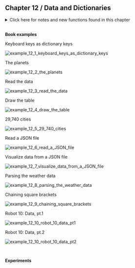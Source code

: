 
## Chapter 12 / Data and Dictionaries


<details>
<summary markdown="span">Click here for notes and new functions found in this chapter</summary>

- Data visualization is one of the most active areas at the intersection of code and graphics and is also one of the most popular uses of Processing. 
- Writing code to create visualization from scratch provides more control over the output and encourages users to imagine, explore, and create more unique representations of data - far more interesting than being limited by prepack- aged methods or tools that are available.
- Simple data types (int, float for numbers and decimals) vs compound data type (objects, lists), which track multiple values. The values in a list are accessed by their numerical index, whereas the values in an object are accessed by name as data attributes. 
- The examples in this chapter introduce a new compound data type: the dictionary. Dictionaries are data structures that are conceptually similar to lists, except instead of accessing values by numerical index, you access them by name. This makes dic- tionaries a data type especially suited for storing, transmitting, and processing structured data. There are several built-in Python tools that read data in various formats (e.g., from the data folder for a sketch) and return dictionaries.
- You can think of a dictionary as being sort of like a list, except you index its values not with a number but with a key. Dictionary keys are usually strings that identify the values they point to in an easy-to-remember way.
- dictionary values can be any data type: strings, integers, floating-point numbers, booleans—even objects, lists, and other dictionaries can be stored as dictionary values.
- check to see whether or not a key is present in a dictio- nary by using the special operator in e.g. 'if 'eqRadiusKm' in planetInfo'. 
- In other computer languages (such as Java and C++), the analo- gous data structure is called a map. Sometimes when talking about dictionaries, we’ll say that keys “map” to values. 
- we can create lists of dictionaries
- We can access any value for a par- ticular key for one of the dictionaries in this list like so: print planetList[2]['name'] # prints 'Earth'.
- We can loop over a list of dictionaries the same way we loop over a regular list, with a for loop.
- Instead of creating a variable for each dictionary first and then putting the variable names into the list declaration, we can simply write the dictionaries straight into a list.
- Python csv library - Spreadsheets are made out of rows and columns, with each row usually repre- senting one item and each cell in the row representing some aspect of that item. Spreadsheet data is often stored in plain-text files with columns using commas or the tab character. Python includes a library to make it easy to work with data stored in this format. The csv library provides functions and classes that make it easy to work with data in CSV format. There’s one tricky thing about using CSV files, which is that they don’t contain any information about what kind of data they’re storing. the csv library always gives you data from a CSV file as a string, even if the underlying data looks like a number. If you want to use that string as a number, you have to explicitly convert it your- self, using one of Python’s built-in conversion functions like int().
- The import statement at the beginning of the program is what signals to Python that we want to use the built-in csv library in our program. E.g. 'import csv'.
- open() function, csv.reader() object -  We also need to use the built-in Python function open() to gain access to the file in the sketch’s data folder. Once we’ve created a CSV reader object, we use a for loop to operate on each row of data in sequence. A CSV reader object works a lot like a list, in that we can iterate over it with a for loop. 
-  setXY() If your table data has headers, your data is easier to read. E.g. setXY() converts the latitude and longitude data from the file's headers (zip,state,city,lat,lng) into a point on the screen.
-  csv.DictReader object - a little different from the csv.reader object that we used in the previous example. When we used the csv.reader object, we had to access each cell in a row of data by its numerical index. The csv.DictReader object, on the other hand, gives us a dictionary for each row. This dictio- nary uses the strings in the header line of the CSV file as its keys, and each key maps to the corresponding value for the row in question. Because each row is a dictionary, we can use (for example) the expression row["lat"] to access the latitude column, which is much easier to remember than if we needed to reference the column by its numerical index. csv.DictReader objects, unlike regular lists, can only be iterated over once, so we use the list() function to read all of the rows from one of these objects at once and store them in a separate variable.
-  JSON The JavaScript Object Notation (JSON) format is another com- mon system for storing data. Like HTML and XML formats, the elements have labels associated with them. Notice that the CSV notation has fewer characters than JSON, which can be important when working with massive data sets. On the other hand, the JSON version is often easier to read because each piece of data is labeled.
-  json library you may also have noticed that JSON looks very similar to how Python data structures look when included directly to a program. There are subtle differences and you can't just paste a JSON structure into your Python program and expect it to work. (for example, the data structure of a json file can be a list of dictionaries, instead of a single dictionary in Python). As a result, a call to json.load() in setup() returns a list.  Here, you can use the JSON library to convert JSON into a format that we can use in a program. 
-  json library you may also have noticed that JSON looks very similar to how Python data structures look when included directly to a program. There are subtle differences and you can't just paste a JSON structure into your Python program and expect it to work. For example, the data structure of a json file can be a list of dictionaries, instead of a single dictionary in Python. As a result, the call to json.load() in setup() returns a list.  Here, you can use the JSON library to convert JSON into a format that we can use in a program. 
-  json.load() function loads data in JSON format from a given file handle. (Just as with the CSV examples, we need to create the file handle first with the built-in open() function.) The json.load() function returns a value of a compound data type  that corresponds to the data in the JSON file. We can then use square bracket syntax to access values for particular keys in that dictionary. After we’ve converted the JSON into Python, the types of the values retrieved will reflect their types from the original JSON data structure (i.e., JSON integers will become Python integers, JSON strings will become Python strings, etc.).
-  APIs: Public access to massive quantities of data collected by govern- ments, corporations, organizations, and individuals is changing our culture. This data is most often accessed through software structures called APIs (application programming interfaces). Essentially, they are requests for data made to a service. When data sets are huge, it’s not practical or desired to copy the entirety of the data; an API allows a pro- grammer to request only the trickle of data that is relevant from a massive sea. Some APIs are entirely public, but many require authentication, which is typically a unique user ID or key so the data service can keep track of its users. Many APIs also require you to reg- ister as a developer on their site to obtain an “API key,” a special identifying string that must be included with the API request. Processing can request data over the Internet when the com- puter that is running the program is online. CSV, TSV, JSON, and XML files can be loaded using the corresponding load function with a URL as the parameter. you’ll find that the data returned by many APIs shares a similar format.

</details> 


<br/>

**Book examples**



Keyboard keys as dictionary keys

![example_12_1_keyboard_keys_as_dictionary_keys](https://github.com/dtolonen/Getting_started_with_Processing.py_book/blob/master/Chapter_12_Data_and_Dictionaries/example_12_1_keyboard_keys_as_dictionary_keys/frames/SaveFrame_12_1_tog.png)

The planets

![example_12_2_the_planets](https://github.com/dtolonen/Getting_started_with_Processing.py_book/blob/master/Chapter_12_Data_and_Dictionaries/example_12_2_the_planets/frames/example_12_2_the_planets.png)

Read the data

![example_12_3_read_the_data](https://github.com/dtolonen/Getting_started_with_Processing.py_book/blob/master/Chapter_12_Data_and_Dictionaries/example_12_3_read_the_data/frames/example_12_3_read_the_data.png)

Draw the table

![example_12_4_draw_the_table](https://github.com/dtolonen/Getting_started_with_Processing.py_book/blob/master/Chapter_12_Data_and_Dictionaries/example_12_4_draw_the_table/frames/SaveFrame_12_4_tog.png)

29,740 cities

![example_12_5_29_740_cities](https://github.com/dtolonen/Getting_started_with_Processing.py_book/blob/master/Chapter_12_Data_and_Dictionaries/example_12_5_29_740_cities/frames/SaveFrame_12_5_tog.png)

Read a JSON file

![example_12_6_read_a_JSON_file](https://github.com/dtolonen/Getting_started_with_Processing.py_book/blob/master/Chapter_12_Data_and_Dictionaries/example_12_6_read_a_JSON_file/frames/example_12_6_read_a_JSON_file.png)

Visualize data from a JSON file

![example_12_7_visualize_data_from_a_JSON_file](https://github.com/dtolonen/Getting_started_with_Processing.py_book/blob/master/Chapter_12_Data_and_Dictionaries/example_12_7_visualize_data_from_a_JSON_file/frames/example_12_7_visualize_data_from_a_JSON_file.png)

Parsing the weather data

![example_12_8_parsing_the_weather_data](https://github.com/dtolonen/Getting_started_with_Processing.py_book/blob/master/Chapter_12_Data_and_Dictionaries/example_12_8_parsing_the_weather_data/frames/example_12_8_parsing_the_weather_data.png)

Chaining square brackets

![example_12_9_chaining_square_brackets](https://github.com/dtolonen/Getting_started_with_Processing.py_book/blob/master/Chapter_12_Data_and_Dictionaries/example_12_9_chaining_square_brackets/frames/example_12_9_chaining_square_brackets.png)

Robot 10: Data, pt.1 

![example_12_10_robot_10_data_pt1](https://github.com/dtolonen/Getting_started_with_Processing.py_book/blob/master/Chapter_12_Data_and_Dictionaries/example_12_10_robot_10_data_pt2/frames/example_12_10_robot_10_data_pt2.png)

Robot 10: Data, pt.2 

![example_12_10_robot_10_data_pt2](https://github.com/dtolonen/Getting_started_with_Processing.py_book/blob/master/Chapter_12_Data_and_Dictionaries/example_12_10_robot_10_data_pt2/frames/example_12_10_robot_10_data_pt2.png)


<br/>

**Experiments**

<br/>